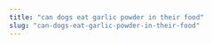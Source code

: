 ```yaml
---
title: "can dogs eat garlic powder in their food"
slug: "can-dogs-eat-garlic-powder-in-their-food"
---
```


